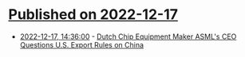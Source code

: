 # [Published on 2022-12-17](index.md)

* [2022-12-17, 14:36:00](https://soylentnews.org/article.pl?sid=22/12/16/1755203&from=rss) - [Dutch Chip Equipment Maker ASML's CEO Questions U.S. Export Rules on China](https://soylentnews.org/article.pl?sid=22/12/16/1755203&from=rss)
